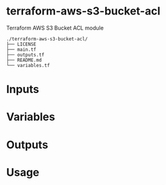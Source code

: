 # terraform-aws-s3-bucket-acl
Terraform AWS S3 Bucket ACL module


```
./terraform-aws-s3-bucket-acl/
├── LICENSE
├── main.tf
├── outputs.tf
├── README.md
└── variables.tf
```

# Inputs

# Variables

# Outputs

# Usage
